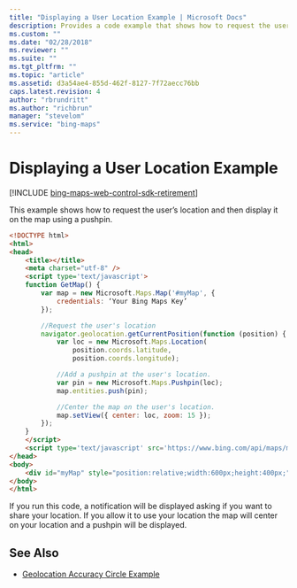 ```yaml
---
title: "Displaying a User Location Example | Microsoft Docs"
description: Provides a code example that shows how to request the user's location and display it as a pushpin on the map.
ms.custom: ""
ms.date: "02/28/2018"
ms.reviewer: ""
ms.suite: ""
ms.tgt_pltfrm: ""
ms.topic: "article"
ms.assetid: d3a54ae4-855d-462f-8127-7f72aecc76bb
caps.latest.revision: 4
author: "rbrundritt"
ms.author: "richbrun"
manager: "stevelom"
ms.service: "bing-maps"
---
```


# Displaying a User Location Example

[!INCLUDE [bing-maps-web-control-sdk-retirement](../../../includes/bing-maps-web-control-sdk-retirement.md)]

This example shows how to request the user’s location and then display it on the map using a pushpin.

```html
<!DOCTYPE html>
<html>
<head>
    <title></title>
    <meta charset="utf-8" />
	<script type='text/javascript'>
    function GetMap() {
        var map = new Microsoft.Maps.Map('#myMap', {
            credentials: ‘Your Bing Maps Key’
        });

        //Request the user's location
        navigator.geolocation.getCurrentPosition(function (position) {
            var loc = new Microsoft.Maps.Location(
                position.coords.latitude,
                position.coords.longitude);

            //Add a pushpin at the user's location.
            var pin = new Microsoft.Maps.Pushpin(loc);
            map.entities.push(pin);

            //Center the map on the user's location.
            map.setView({ center: loc, zoom: 15 });
        });
    }
    </script>
    <script type='text/javascript' src='https://www.bing.com/api/maps/mapcontrol?callback=GetMap' async defer></script>
</head>
<body>
    <div id="myMap" style="position:relative;width:600px;height:400px;"></div>
</body>
</html>
```

If you run this code, a notification will be displayed asking if you want to share your location. If you allow it to use your location the map will center on your location and a pushpin will be displayed. 

## See Also

  * [Geolocation Accuracy Circle Example](../spatial-math-module-examples/geolocation-accuracy-circle-example.md)